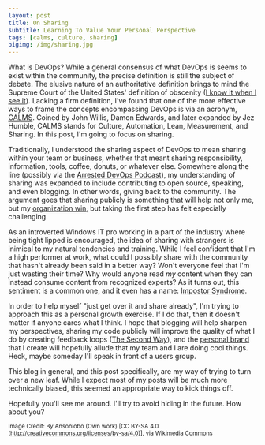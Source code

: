 ```yaml
---
layout: post
title: On Sharing
subtitle: Learning To Value Your Personal Perspective
tags: [calms, culture, sharing]
bigimg: /img/sharing.jpg
---
```


What is DevOps? While a general consensus of what DevOps is seems to exist within the community, the precise definition is still the subject of debate. The elusive nature of an authoritative definition brings to mind the Supreme Court of the United States' definition of obscenity ([I know it when I see it](https://en.wikipedia.org/wiki/I_know_it_when_I_see_it)). Lacking a firm definition, I've found that one of the more effective ways to frame the concepts encompassing DevOps is via an acronym, [CALMS](http://itrevolution.com/devops-culture-part-1/). Coined by John Willis, Damon Edwards, and later expanded by Jez Humble, CALMS stands for Culture, Automation, Lean, Measurement, and Sharing. In this post, I'm going to focus on sharing.

Traditionally, I understood the sharing aspect of DevOps to mean sharing within your team or business, whether that meant sharing responsibility, information, tools, coffee, donuts, or whatever else. Somewhere along the line (possibly via the [Arrested DevOps Podcast](https://www.arresteddevops.com/)), my understanding of sharing was expanded to include contributing to open source, speaking, and even blogging. In other words, giving back to the community. The argument goes that sharing publicly is something that will help not only me, but my [organization win](http://themacro.com/articles/2016/05/why-the-best-give-away/), but taking the first step has felt especially challenging.

As an introverted Windows IT pro working in a part of the industry where being tight lipped is encouraged, the idea of sharing with strangers is inimical to my natural tendencies and training. While I feel confident that I'm a high performer at work, what could I possibly share with the community that hasn't already been said in a better way? Won't everyone feel that I'm just wasting their time? Why would anyone read _my_ content when they can instead consume content from recognized experts? As it turns out, this sentiment is a common one, and it even has a name: [Impostor Syndrome](http://startupbros.com/21-ways-overcome-impostor-syndrome/).

In order to help myself "just get over it and share already", I'm trying to approach this as a personal growth exercise. If I do that, then it doesn't matter if anyone cares what I think. I hope that blogging will help sharpen my perspectives, sharing my code publicly will improve the quality of what I do by creating feedback loops ([The Second Way](http://itrevolution.com/the-three-ways-principles-underpinning-devops/)), and the [personal brand](https://www.arresteddevops.com/personal-brand) that I create will hopefully allude that my team and I are doing cool things. Heck, maybe someday I'll speak in front of a users group.

This blog in general, and this post specifically, are my way of trying to turn over a new leaf. While I expect most of my posts will be much more technically biased, this seemed an appropriate way to kick things off.

Hopefully you'll see me around. I'll try to avoid hiding in the future. How about you?

<sup>Image Credit: By Ansonlobo (Own work) [CC BY-SA 4.0 (http://creativecommons.org/licenses/by-sa/4.0)], via Wikimedia Commons</sup>